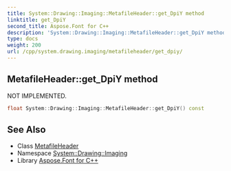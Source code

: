 ```yaml
---
title: System::Drawing::Imaging::MetafileHeader::get_DpiY method
linktitle: get_DpiY
second_title: Aspose.Font for C++
description: 'System::Drawing::Imaging::MetafileHeader::get_DpiY method. NOT IMPLEMENTED in C++.'
type: docs
weight: 200
url: /cpp/system.drawing.imaging/metafileheader/get_dpiy/
---
```

## MetafileHeader::get_DpiY method


NOT IMPLEMENTED.

```cpp
float System::Drawing::Imaging::MetafileHeader::get_DpiY() const
```


## See Also

* Class [MetafileHeader](../)
* Namespace [System::Drawing::Imaging](../../)
* Library [Aspose.Font for C++](../../../)
